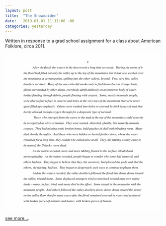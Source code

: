 ```yaml
---
layout: post
title:  "The Snowmaiden"
date:   2019-01-01 11:11:00 -00
categories: yesterday
---
```


Written in response to a grad school assignment for a class about American Folklore, circa 2011. 

![My helpful screenshot](/assets/58358647-28E4-4BAC-928F-0D13BC85FCDC.jpeg)

[see more...](/assets/The_Snowmaiden[1].pdf).



